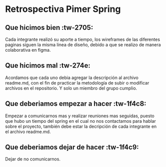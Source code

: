 # Retrospectiva  Pimer Spring

## 	Que hicimos bien :tw-2705:
Cada integrante realizó su aporte a tiempo, los wireframes de las diferentes paginas siguen la misma linea de diseño, debido a que se realizo de manera colaborativa en figma.

## Que hicimos mal :tw-274e:
Acordamos que cada uno debia agregar la descripción al archivo readme.md, con el fin de practicar la metodología de subir o modificar archivos en el repositorio. Y solo un miembro del grupo cumplio.

## Que deberiamos empezar a hacer :tw-1f4c8:
Empezar a comunicarnos mas y realizar reuniones mas seguidas, puesto que hubo un  tiempo del spring en el cual no nos contactamos para hablar sobre el proyecto, también debe estar la decripción de cada integrante en el archivo readme.md.

## Que deberiamos dejar de hacer :tw-1f4c9: 
Dejar de no comunicarnos.

